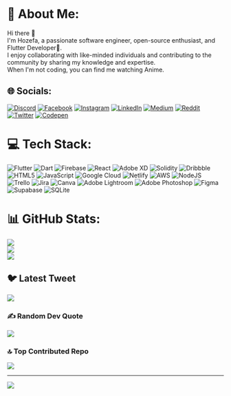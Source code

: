 # 💫 About Me:
Hi there 👋 <br>I'm Hozefa, a passionate software engineer, open-source enthusiast, and Flutter Developer💙. <br>I enjoy collaborating with like-minded individuals and contributing to the community by sharing my knowledge and expertise. <br>When I'm not coding, you can find me watching Anime. 


## 🌐 Socials:
[![Discord](https://img.shields.io/badge/Discord-%237289DA.svg?logo=discord&logoColor=white)](https://discord.gg/mr.SoSerious#0153) [![Facebook](https://img.shields.io/badge/Facebook-%231877F2.svg?logo=Facebook&logoColor=white)](https://facebook.com/mr.soserious) [![Instagram](https://img.shields.io/badge/Instagram-%23E4405F.svg?logo=Instagram&logoColor=white)](https://instagram.com/mr.soserious) [![LinkedIn](https://img.shields.io/badge/LinkedIn-%230077B5.svg?logo=linkedin&logoColor=white)](https://linkedin.com/in/mrsoserious) [![Medium](https://img.shields.io/badge/Medium-12100E?logo=medium&logoColor=white)](https://medium.com/@mr-soserious) [![Reddit](https://img.shields.io/badge/Reddit-%23FF4500.svg?logo=Reddit&logoColor=white)](https://reddit.com/user/SoSerious19) [![Twitter](https://img.shields.io/badge/Twitter-%231DA1F2.svg?logo=Twitter&logoColor=white)](https://twitter.com/mr_SoSerious) [![Codepen](https://img.shields.io/badge/Codepen-000000?style=for-the-badge&logo=codepen&logoColor=white)](https://codepen.io/soserious194) 

# 💻 Tech Stack:
![Flutter](https://img.shields.io/badge/Flutter-%2302569B.svg?style=for-the-badge&logo=Flutter&logoColor=white) ![Dart](https://img.shields.io/badge/dart-%230175C2.svg?style=for-the-badge&logo=dart&logoColor=white) ![Firebase](https://img.shields.io/badge/firebase-%23039BE5.svg?style=for-the-badge&logo=firebase) ![React](https://img.shields.io/badge/react-%2320232a.svg?style=for-the-badge&logo=react&logoColor=%2361DAFB) ![Adobe XD](https://img.shields.io/badge/Adobe%20XD-470137?style=for-the-badge&logo=Adobe%20XD&logoColor=#FF61F6) ![Solidity](https://img.shields.io/badge/Solidity-%23363636.svg?style=for-the-badge&logo=solidity&logoColor=white) ![Dribbble](https://img.shields.io/badge/Dribbble-EA4C89?style=for-the-badge&logo=dribbble&logoColor=white) ![HTML5](https://img.shields.io/badge/html5-%23E34F26.svg?style=for-the-badge&logo=html5&logoColor=white) ![JavaScript](https://img.shields.io/badge/javascript-%23323330.svg?style=for-the-badge&logo=javascript&logoColor=%23F7DF1E) ![Google Cloud](https://img.shields.io/badge/Google%20Cloud-%234285F4.svg?style=for-the-badge&logo=google-cloud&logoColor=white) ![Netlify](https://img.shields.io/badge/netlify-%23000000.svg?style=for-the-badge&logo=netlify&logoColor=#00C7B7) ![AWS](https://img.shields.io/badge/AWS-%23FF9900.svg?style=for-the-badge&logo=amazon-aws&logoColor=white) ![NodeJS](https://img.shields.io/badge/node.js-6DA55F?style=for-the-badge&logo=node.js&logoColor=white) ![Trello](https://img.shields.io/badge/Trello-%23026AA7.svg?style=for-the-badge&logo=Trello&logoColor=white) ![Jira](https://img.shields.io/badge/jira-%230A0FFF.svg?style=for-the-badge&logo=jira&logoColor=white) ![Canva](https://img.shields.io/badge/Canva-%2300C4CC.svg?style=for-the-badge&logo=Canva&logoColor=white) ![Adobe Lightroom](https://img.shields.io/badge/Adobe%20Lightroom-31A8FF.svg?style=for-the-badge&logo=Adobe%20Lightroom&logoColor=white) ![Adobe Photoshop](https://img.shields.io/badge/adobephotoshop-%2331A8FF.svg?style=for-the-badge&logo=adobephotoshop&logoColor=white) 	![Figma](https://img.shields.io/badge/figma-%23F24E1E.svg?style=for-the-badge&logo=figma&logoColor=white) 	![Supabase](https://img.shields.io/badge/Supabase-3ECF8E?style=for-the-badge&logo=supabase&logoColor=white) ![SQLite](https://img.shields.io/badge/sqlite-%2307405e.svg?style=for-the-badge&logo=sqlite&logoColor=white)
# 📊 GitHub Stats:
![](https://github-readme-stats.vercel.app/api?username=Hozefa04&theme=dark&hide_border=false&include_all_commits=true&count_private=true)<br/>
![](https://github-readme-streak-stats.herokuapp.com/?user=Hozefa04&theme=dark&hide_border=false)<br/>
![](https://github-readme-stats.vercel.app/api/top-langs/?username=Hozefa04&theme=dark&hide_border=false&include_all_commits=true&count_private=true&layout=compact)

## 🐦 Latest Tweet
[![](https://gtce.itsvg.in/api?username=mr_SoSerious)](https://github.com/VishwaGauravIn/github-twitter-card-embed)

### ✍️ Random Dev Quote
![](https://quotes-github-readme.vercel.app/api?type=horizontal&theme=radical)

### 🔝 Top Contributed Repo
![](https://github-contributor-stats.vercel.app/api?username=Hozefa04&limit=5&theme=dark&combine_all_yearly_contributions=true)

---
[![](https://visitcount.itsvg.in/api?id=Hozefa04&icon=0&color=0)](https://visitcount.itsvg.in)

<!-- Proudly created with GPRM ( https://gprm.itsvg.in ) -->
